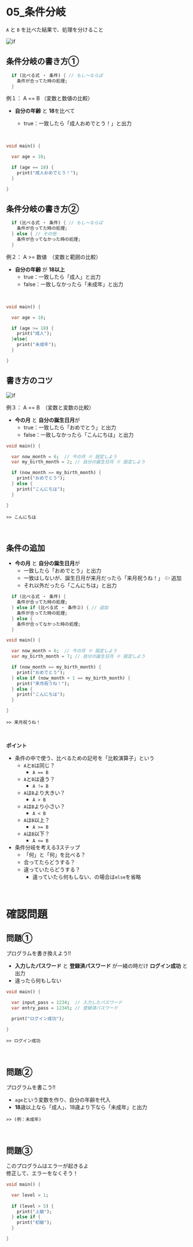 # **05_条件分岐**

`A` と `B` を比べた結果で、処理を分けること  

![if](img/05_if1-1.png)


## **条件分岐の書き方①**

```dart
  if (比べる式 ・ 条件) { // もし〜ならば
    条件が合ってた時の処理;
  }
```

例１： A == B （変数と数値の比較）
- **自分の年齢** と **18**を比べて  

  - true：一致したら「成人おめでとう！」と出力

<br>

```dart
void main() {

  var age = 18;

  if (age == 18) {
    print("成人おめでとう！");
  }

}
```

## **条件分岐の書き方②**

```dart
  if (比べる式 ・ 条件) { // もし〜ならば
    条件が合ってた時の処理;
  } else { // その他
    条件が合ってなかった時の処理;
  }
```

例２：  A >= 数値　（変数と範囲の比較）
- **自分の年齢** が **18以上**
  - true：一致したら「成人」と出力
  - false：一致しなかったら「未成年」と出力

<br>

```dart
void main() {

  var age = 18;

  if (age >= 18) {
    print("成人");
  }else{
    print("未成年");
  }

}
```

## **書き方のコツ**
![if](img/05_if1-2.png)

例３：  A == B　（変数と変数の比較）
- **今の月** と **自分の誕生日月**が
  - true：一致したら「おめでとう」と出力
  - false：一致しなかったら「こんにちは」と出力

```dart
void main() {

  var now_month = 6;  // 今の月 ※ 設定しよう
  var my_birth_month = 2; // 自分の誕生日月 ※ 設定しよう

  if (now_month == my_birth_month) {
    print("おめでとう");
  } else {
    print("こんにちは");
  }

}
```

```
>> こんにちは
```

<br>

## **条件の追加**

- **今の月** と **自分の誕生日月**が
  - 一致したら「おめでとう」と出力
  - 一致はしないが、誕生日月が来月だったら「来月祝うね！」 ⇦ 追加
  - それ以外だったら「こんにちは」と出力

```dart
  if (比べる式 ・ 条件) {
    条件が合ってた時の処理;
  } else if (比べる式 ・ 条件②) { // 追加
    条件が合ってた時の処理;
  } else {
    条件が合ってなかった時の処理;
  }
```

```dart
void main() {

  var now_month = 6;  // 今の月 ※ 設定しよう
  var my_birth_month = 7; // 自分の誕生日月 ※ 設定しよう

  if (now_month == my_birth_month) {
    print("おめでとう");
  } else if (now_month + 1 == my_birth_month) {
    print("来月祝うね！");
  } else {
    print("こんにちは");
  }

}
```

```
>> 来月祝うね！
```

<br>

**ポイント**
- 条件の中で使う、比べるための記号を「比較演算子」という
  - `A`と`B`は同じ？
    - `A == B`
  - `A`と`B`は違う？
    - `A != B`
  - `A`は`B`より大きい？
    - `A > B`
  - `A`は`B`より小さい？
    - `A < B`
  - `A`は`B`以上？
    - `A >= B`
  - `A`は`B`以下？
    - `A <= B`
- 条件分岐を考える3ステップ
  - 「何」と「何」を比べる？
  - 合ってたらどうする？
  - 違っていたらどうする？
    - 違っていたら何もしない、の場合は`else`を省略

<br>

# **確認問題**

## **問題①**
プログラムを書き換えよう!!  

- **入力したパスワード** と **登録済パスワード** が一緒の時だけ **ログイン成功** と出力
- 違ったら何もしない

```dart
void main() {

  var input_pass = 1234;  // 入力したパスワード
  var entry_pass = 12345; // 登録済パスワード

  print("ログイン成功");

}
```

```
>> ログイン成功
```

<br>

## **問題②**
プログラムを書こう!!

- `age`という変数を作り、自分の年齢を代入
- **18**歳以上なら「成人」、18歳より下なら「未成年」と出力

```
>> (例：未成年)
```

<br>

## **問題③**

このプログラムはエラーが起きるよ  
修正して、エラーをなくそう！

```dart
void main() {

  var level = 1;
  
  if (level > 5) {
    print("上級");
  } else if {
    print("初級");
  }

}
```
